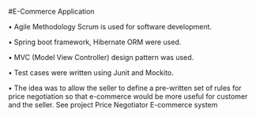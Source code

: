 #E-Commerce Application

•	Agile Methodology Scrum is used for software development.

•	Spring boot framework, Hibernate ORM were used.

•	MVC (Model View Controller) design pattern was used.

•	Test cases were written using Junit and Mockito.

•	The idea was to allow the seller to define a pre-written set of rules for price negotiation so that e-commerce would be more useful for customer and the seller.
See project Price Negotiator E-commerce system			
